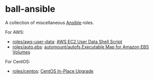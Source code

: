 # ball-ansible

A collection of miscellaneous [Ansible](https://www.ansible.com/) roles.

For AWS:

* [roles/aws-user-data](roles/aws-user-data): [AWS EC2 User Data Shell Script](https://blog.hcf.dev/article/2018-08-22-aws-user-data-script/)
* [roles/auto.ebs](roles/auto.ebs): [automount/autofs Executable Map for Amazon EBS Volumes](https://blog.hcf.dev/article/2018-08-20-auto-ebs-map/)

For CentOS:

* [roles/centos](roles/centos): [CentOS In-Place Upgrade](https://blog.hcf.dev/article/2020-03-15-centos-in-place-upgrade/)
